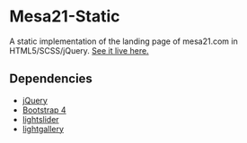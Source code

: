 # Mesa21-Static

A static implementation of the landing page of mesa21.com in HTML5/SCSS/jQuery. [See it live here.](https://gikoskos.github.io/Mesa21-Static/)

## Dependencies

* [jQuery](http://jquery.com/)
* [Bootstrap 4](https://getbootstrap.com/)
* [lightslider](http://sachinchoolur.github.io/lightslider/)
* [lightgallery](http://sachinchoolur.github.io/lightGallery/)

